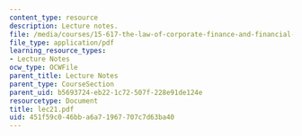 ```yaml
---
content_type: resource
description: Lecture notes.
file: /media/courses/15-617-the-law-of-corporate-finance-and-financial-markets-spring-2004/451f59c046bba6a71967707c7d63ba40_lec21.pdf
file_type: application/pdf
learning_resource_types:
- Lecture Notes
ocw_type: OCWFile
parent_title: Lecture Notes
parent_type: CourseSection
parent_uid: b5693724-eb22-1c72-507f-228e91de124e
resourcetype: Document
title: lec21.pdf
uid: 451f59c0-46bb-a6a7-1967-707c7d63ba40
---
```

